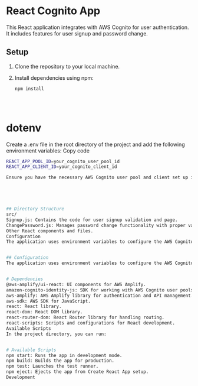 # React Cognito App

This React application integrates with AWS Cognito for user authentication. It includes features for user signup and password change.

## Setup

1. Clone the repository to your local machine.

2. Install dependencies using npm:

   ```bash
   npm install





# dotenv
Create a .env file in the root directory of the project and add the following environment variables:
Copy code
```bash
REACT_APP_POOL_ID=your_cognito_user_pool_id
REACT_APP_CLIENT_ID=your_cognito_client_id

Ensure you have the necessary AWS Cognito user pool and client set up in your AWS account.





## Directory Structure
src/
Signup.js: Contains the code for user signup validation and page.
ChangePassword.js: Manages password change functionality with proper validation.
Other React components and files.
Configuration
The application uses environment variables to configure the AWS Cognito integration. Make sure to replace your_cognito_user_pool_id and your_cognito_client_id with your actual AWS Cognito user pool ID and client ID respectively.


## Configuration
The application uses environment variables to configure the AWS Cognito integration. Make sure to replace your_cognito_user_pool_id and your_cognito_client_id with your actual AWS Cognito user pool ID and client ID respectively.


# Dependencies
@aws-amplify/ui-react: UI components for AWS Amplify.
amazon-cognito-identity-js: SDK for working with AWS Cognito user pools.
aws-amplify: AWS Amplify library for authentication and API management.
aws-sdk: AWS SDK for JavaScript.
react: React library.
react-dom: React DOM library.
react-router-dom: React Router library for handling routing.
react-scripts: Scripts and configurations for React development.
Available Scripts
In the project directory, you can run:


# Available Scripts
npm start: Runs the app in development mode.
npm build: Builds the app for production.
npm test: Launches the test runner.
npm eject: Ejects the app from Create React App setup.
Development
